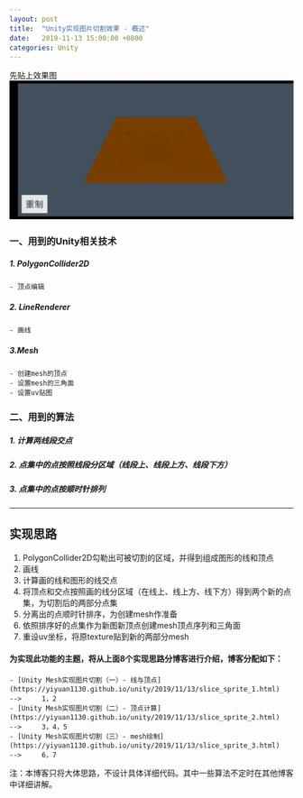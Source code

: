 ```yaml
---
layout: post
title:  "Unity实现图片切割效果 - 概述"
date:   2019-11-13 15:00:00 +0800
categories: Unity
---
```


先贴上效果图![在这里插入图片描述](/styles/images/slice_sprite/slice_sprite.gif)
### 一、用到的Unity相关技术
##### 1. PolygonCollider2D
	- 顶点编辑
##### 2. LineRenderer
	- 画线
##### 3.Mesh
	- 创建mesh的顶点
	- 设置mesh的三角面
	- 设置uv贴图

### 二、用到的算法
##### 1. 计算两线段交点
##### 2. 点集中的点按照线段分区域（线段上、线段上方、线段下方）
##### 3. 点集中的点按顺时针排列
---
## 实现思路
1. PolygonCollider2D勾勒出可被切割的区域，并得到组成图形的线和顶点
2. 画线
3. 计算画的线和图形的线交点
4. 将顶点和交点按照画的线分区域（在线上、线上方、线下方）得到两个新的点集，为切割后的两部分点集
5. 分离出的点顺时针排序，为创建mesh作准备
6. 依照排序好的点集作为新图新顶点创建mesh顶点序列和三角面
8. 重设uv坐标，将原texture贴到新的两部分mesh
#### 为实现此功能的主题，将从上面8个实现思路分博客进行介绍，博客分配如下：
	- [Unity Mesh实现图片切割（一）- 线与顶点](https://yiyuan1130.github.io/unity/2019/11/13/slice_sprite_1.html)		-->		1，2	
	- [Unity Mesh实现图片切割（二）- 顶点计算](https://yiyuan1130.github.io/unity/2019/11/13/slice_sprite_2.html)		-->		3，4，5
	- [Unity Mesh实现图片切割（三）- mesh绘制](https://yiyuan1130.github.io/unity/2019/11/13/slice_sprite_3.html)		-->		6，7 	

注：本博客只将大体思路，不设计具体详细代码。其中一些算法不定时在其他博客中详细讲解。